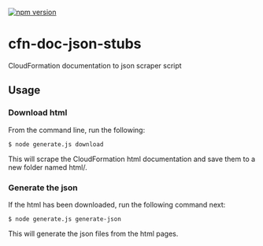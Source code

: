 [![npm version](https://badge.fury.io/js/cfn-doc-json-stubs.svg)](https://badge.fury.io/js/cfn-doc-json-stubs)
# cfn-doc-json-stubs
CloudFormation documentation to json scraper script

## Usage

### Download html
From the command line, run the following:

```$ node generate.js download```

This will scrape the CloudFormation html documentation and save them to a new folder named html/.

### Generate the json

If the html has been downloaded, run the following command next:

```$ node generate.js generate-json```

This will generate the json files from the html pages.
